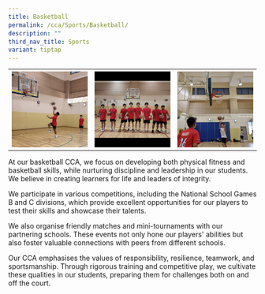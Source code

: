 ```yaml
---
title: Basketball
permalink: /cca/Sports/Basketball/
description: ""
third_nav_title: Sports
variant: tiptap
---
```

<table style="minWidth: 75px">
<colgroup>
<col>
<col>
<col>
</colgroup>
<tbody>
<tr>
<th rowspan="1" colspan="1">
<div class="isomer-image-wrapper">
<img style="width: 100%" height="auto" width="100%" alt="" src="/images/basketball_02.jpg">
</div>
</th>
<th rowspan="1" colspan="1">
<div class="isomer-image-wrapper">
<img style="width: 100%" height="auto" width="100%" alt="" src="/images/basketball_01.jpg">
</div>
</th>
<th rowspan="1" colspan="1">
<div class="isomer-image-wrapper">
<img style="width: 100%" height="auto" width="100%" alt="" src="/images/basketball_03.jpg">
</div>
</th>
</tr>
</tbody>
</table>
<p>At our basketball CCA, we focus on developing both physical fitness and
basketball skills, while nurturing discipline and leadership in our students.
We believe in creating learners for life and leaders of integrity.</p>
<p>We participate in various competitions, including the National School
Games B and C divisions, which provide excellent opportunities for our
players to test their skills and showcase their talents.</p>
<p>We also organise friendly matches and mini-tournaments with our partnering
schools. These events not only hone our players' abilities but also foster
valuable connections with peers from different schools.</p>
<p>Our CCA emphasises the values of responsibility, resilience, teamwork,
and sportsmanship. Through rigorous training and competitive play, we cultivate
these qualities in our students, preparing them for challenges both on
and off the court.</p>